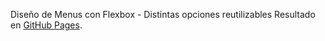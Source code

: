 Diseño de Menus con Flexbox
    - Distintas opciones reutilizables
Resultado en [GitHub Pages](https://ulisespignatellidev.github.io/Menus-Flexbox/).